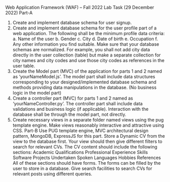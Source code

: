 Web Application Framework (WAF) – Fall 2022
Lab Task (29 December 2022)
Part-A
1. Create and implement database schema for user signup.
2. Create and implement database schema for the user profile part of a web application.
The following shall be the minimum profile data criteria:
a. Name of the user
b. Gender
c. City
d. Date of birth
e. Occupation
f. Any other information you find suitable.
Make sure that your database schemas are normalized. For example, you shall not add
city data directly in the user collection (table) but make a separate collection for city
names and city codes and use those city codes as references in the user table.
3. Create the Model part (MVC) of the application for parts 1 and 2 named as
‘yourNameModel.js’. The model part shall include data structures corresponding to
your designed/implemented database schema and methods providing data
manipulations in the database. (No business logic in the model part)
4. Create a controller part (MVC) for parts 1 and 2 named as ‘yourNameController.py’.
The controller part shall include data validations and business logic (if applicable).
Interaction with the database shall be through the model part, not directly.
5. Create necessary views in a separate folder named views using the pug template
engine. Make views reasonably interactive and attractive using CSS.
Part-B
Use PUG template engine, MVC architectural design pattern, MongoDB, ExpressJS for this
part. Store a Dynamic CV from the view to the database first. Your view should then give
different filters to search for relevant CVs. The CV content should include the following
sections:
Academic Qualifications
Professional Experience
Skills
Software Projects Undertaken
Spoken Languages
Hobbies
References
All of these sections should have forms. The forms can be filled by the user to store in a
database. Give search facilities to search CVs for relevant posts using different queries.
